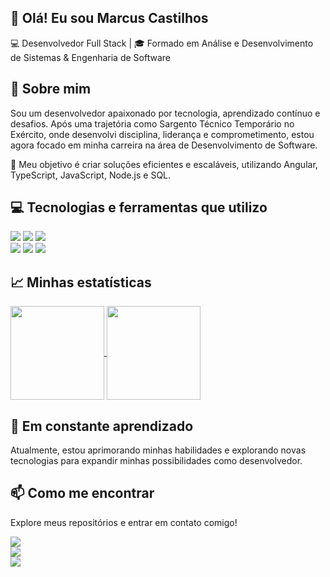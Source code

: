 ## 👋 Olá! Eu sou Marcus Castilhos

💻 Desenvolvedor Full Stack | 🎓 Formado em Análise e Desenvolvimento de Sistemas & Engenharia de Software

## 🚀 Sobre mim
Sou um desenvolvedor apaixonado por tecnologia, aprendizado contínuo e desafios. Após uma trajetória como Sargento Técnico Temporário no Exército, onde desenvolvi disciplina, liderança e comprometimento, estou agora focado em minha carreira na área de Desenvolvimento de Software.

🎯 Meu objetivo é criar soluções eficientes e escaláveis, utilizando Angular, TypeScript, JavaScript, Node.js e SQL.


## :computer: Tecnologias e ferramentas que utilizo  
<img src="https://img.shields.io/badge/HTML-239120?style=for-the-badge&logo=html5&logoColor=white" /> <img src="https://img.shields.io/badge/CSS-239120?&style=for-the-badge&logo=css3&logoColor=white" /> <img src="https://img.shields.io/badge/JavaScript-F7DF1E?style=for-the-badge&logo=javascript&logoColor=black" />
<br>
<img src="https://img.shields.io/badge/Angular-DD0031?style=for-the-badge&logo=angular&logoColor=white"/> <img src="https://img.shields.io/badge/TypeScript-3178C6?logo=TypeScript&logoColor=white" /> <img src="https://img.shields.io/badge/Node.js-43853D?style=for-the-badge&logo=node.js&logoColor=white"/>


## :chart_with_upwards_trend: Minhas estatísticas 

<a href="https://github.com/anuraghazra/github-readme-stats">
  <img height=150 align="center" src="https://github-readme-stats.vercel.app/api?username=MarcusCastilhos&text_color=9f9f9f&bg_color=151515&title_color=fff" />
</a>
<a href="https://github.com/anuraghazra/convoychat">
  <img height=150 align="center" src="https://github-readme-stats.vercel.app/api/top-langs/?username=MarcusCastilhos&layout=compact&text_color=9f9f9f&bg_color=151515&title_color=fff" />
</a>


## 🌱 Em constante aprendizado
Atualmente, estou aprimorando minhas habilidades e explorando novas tecnologias para expandir minhas possibilidades como desenvolvedor.


## 📫 Como me encontrar
Explore meus repositórios e entrar em contato comigo!  

<a href="https://www.linkedin.com/in/marcus-castilhos-b8b812198/"/><img src="https://img.shields.io/badge/LinkedIn-0077B5?style=for-the-badge&logo=linkedin&logoColor=white"/>
<br>
<a href="https://www.instagram.com/marcus_castilhos/"/><img src="https://img.shields.io/badge/Instagram-E4405F?style=for-the-badge&logo=instagram&logoColor=white"/>
<br>
<a href="mailto:marcus.castilhos@outlook.com"/><img src="https://img.shields.io/badge/Microsoft_Outlook-0078D4?style=for-the-badge&logo=microsoft-outlook&logoColor=white"/>
